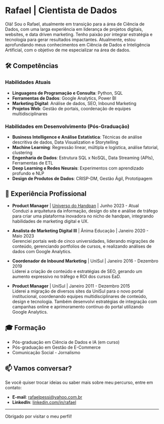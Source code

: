 # Rafael | Cientista de Dados

Olá! Sou o Rafael, atualmente em transição para a área de Ciência de Dados, com uma larga experiência em liderança de projetos digitais, websites, e data driven marketing. Tenho paixão por integrar estratégia e tecnologia para gerar resultados impactantes. Atualmente, estou aprofundando meus conhecimentos em Ciência de Dados e Inteligência Artificial, com o objetivo de me especializar na área de dados.

## 🛠️ Competências

### Habilidades Atuais
- **Linguagens de Programação e Consulta**: Python, SQL
- **Ferramentas de Dados**: Google Analytics, Power BI
- **Marketing Digital**: Análise de dados, SEO, Inbound Marketing
- **Projetos Web**: Gestão de portais, coordenação de equipes multidisciplinares

### Habilidades em Desenvolvimento (Pós-Graduação)
- **Business Intelligence e Análise Estatística**: Técnicas de análise descritiva de dados, Data Visualization e Storytelling
- **Machine Learning**: Regressão linear, múltipla e logística, análise fatorial, clustering
- **Engenharia de Dados**: Estrutura SQL x NoSQL, Data Streaming (APIs), Ferramentas de ETL
- **Deep Learning e Redes Neurais**: Experimentos com aprendizado profundo e NLP
- **Design de Produtos de Dados**: CRISP-DM, Gestão Ágil, Prototipagem

## 💼 Experiência Profissional

- **Product Manager** | [Universo do Handpan](https://universodohandpan.com.br) | Junho 2023 - Atual  
  Conduzi a arquitetura da informação, design do site e análise de tráfego para criar uma plataforma inovadora no nicho de handpan, integrando habilidades de marketing digital e UX.

- **Analista de Marketing Digital III** | Ânima Educação | Janeiro 2020 - Maio 2023  
  Gerenciei portais web de cinco universidades, liderando migrações de conteúdo, gerenciando portfolios de cursos, e realizando análises de dados com Google Analytics.

- **Coordenador de Inbound Marketing** | UniSul | Janeiro 2016 - Dezembro 2019  
  Liderei a criação de conteúdo e estratégias de SEO, gerando um aumento expressivo no tráfego e ROI dos cursos EaD.

- **Product Manager** | UniSul | Janeiro 2011 - Dezembro 2015  
  Liderei a migração de diversos sites da UniSul para o novo portal institucional, coordenando equipes multidisciplinares de conteúdo, design e tecnologia. Também desenvolvi estratégias de integração com campanhas online e aprimoramento contínuo do portal utilizando Google Analytics.

## 🎓 Formação

- Pós-graduação em Ciência de Dados e IA (em curso)
- Pós-graduação em Gestão de E-Commerce   
- Comunicação Social - Jornalismo

## 📫 Vamos conversar?

Se você quiser trocar ideias ou saber mais sobre meu percurso, entre em contato:

- **E-mail**: rafaelpessi@yahoo.com.br
- **LinkedIn**: [linkedin.com/in/rafael](https://www.linkedin.com/in/rafael-pessi-749bb035/)

---

Obrigado por visitar o meu perfil!

